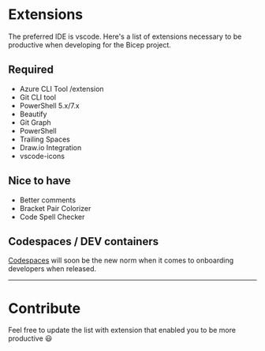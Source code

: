 # Extensions

The preferred IDE is vscode. Here's a list of extensions necessary to be productive when developing for the Bicep project.

## Required

- Azure CLI Tool /extension
- Git CLI tool
- PowerShell 5.x/7.x
- Beautify
- Git Graph
- PowerShell
- Trailing Spaces
- Draw.io Integration
- vscode-icons

## Nice to have

- Better comments
- Bracket Pair Colorizer
- Code Spell Checker

## Codespaces / DEV containers

[Codespaces](https://docs.github.com/en/codespaces/about-codespaces]) will soon be the new norm when it comes to onboarding developers when released.

---

# Contribute

Feel free to update the list with extension that enabled you to be more productive :smiley: